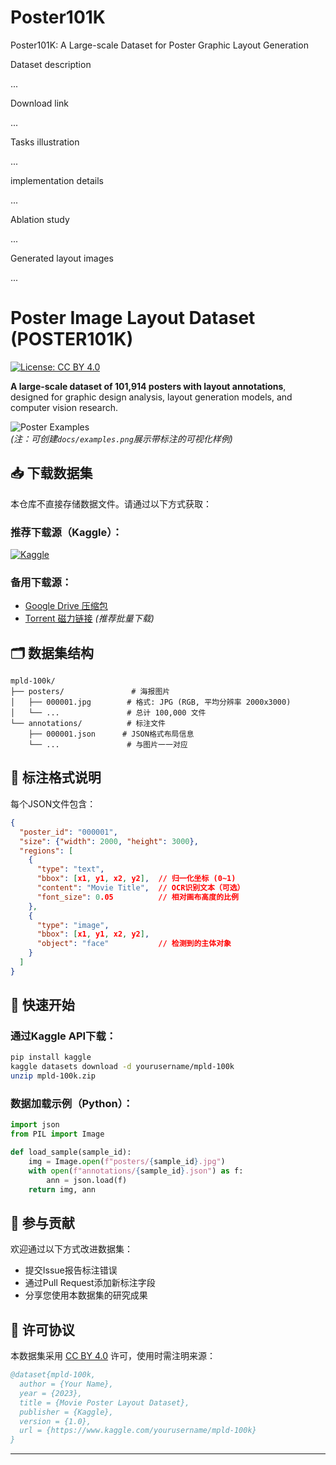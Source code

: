# Poster101K
Poster101K: A Large-scale Dataset for Poster Graphic Layout Generation

Dataset description

...

Download link

...

Tasks illustration

...

implementation details

...

Ablation study

...

Generated layout images

...



# Poster Image Layout Dataset (POSTER101K)

[![License: CC BY 4.0](https://img.shields.io/badge/License-CC_BY--ND_4.0-blue.svg)](https://creativecommons.org/licenses/by/4.0/)

**A large-scale dataset of 101,914 posters with layout annotations**, designed for graphic design analysis, layout generation models, and computer vision research.

![Poster Examples](docs/examples.png)  
*(注：可创建`docs/examples.png`展示带标注的可视化样例)*

## 📥 下载数据集
本仓库不直接存储数据文件。请通过以下方式获取：

### 推荐下载源（Kaggle）：
[![Kaggle](https://img.shields.io/badge/Download_on-Kaggle-20BEFF.svg)](https://www.kaggle.com/yourusername/mpld-100k)

### 备用下载源：
- [Google Drive 压缩包](https://drive.google.com/...)
- [Torrent 磁力链接](magnet:?xt=urn:btih:...) *(推荐批量下载)*

## 🗂️ 数据集结构
```
mpld-100k/
├── posters/               # 海报图片
│   ├── 000001.jpg        # 格式: JPG (RGB, 平均分辨率 2000x3000)
│   └── ...               # 总计 100,000 文件
└── annotations/          # 标注文件
    ├── 000001.json      # JSON格式布局信息
    └── ...               # 与图片一一对应
```

## 📝 标注格式说明
每个JSON文件包含：
```json
{
  "poster_id": "000001",
  "size": {"width": 2000, "height": 3000},
  "regions": [
    {
      "type": "text",
      "bbox": [x1, y1, x2, y2],  // 归一化坐标 (0~1)
      "content": "Movie Title",  // OCR识别文本（可选）
      "font_size": 0.05          // 相对画布高度的比例
    },
    {
      "type": "image",
      "bbox": [x1, y1, x2, y2],
      "object": "face"           // 检测到的主体对象
    }
  ]
}
```

## 🚀 快速开始
### 通过Kaggle API下载：
```bash
pip install kaggle
kaggle datasets download -d yourusername/mpld-100k
unzip mpld-100k.zip
```

### 数据加载示例（Python）：
```python
import json
from PIL import Image

def load_sample(sample_id):
    img = Image.open(f"posters/{sample_id}.jpg")
    with open(f"annotations/{sample_id}.json") as f:
        ann = json.load(f)
    return img, ann
```

## 🤝 参与贡献
欢迎通过以下方式改进数据集：
- 提交Issue报告标注错误
- 通过Pull Request添加新标注字段
- 分享您使用本数据集的研究成果

## 📜 许可协议
本数据集采用 [CC BY 4.0](LICENSE) 许可，使用时需注明来源：
```bibtex
@dataset{mpld-100k,
  author = {Your Name},
  year = {2023},
  title = {Movie Poster Layout Dataset},
  publisher = {Kaggle},
  version = {1.0},
  url = {https://www.kaggle.com/yourusername/mpld-100k}
}
```

---
